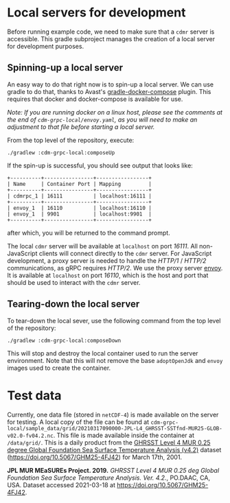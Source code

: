 # Local servers for development

Before running example code, we need to make sure that a `cdmr` server is accessible.
This gradle subproject manages the creation of a local server for development purposes.

<a id="spin-up" />

## Spinning-up a local server

An easy way to do that right now is to spin-up a local server.
We can use gradle to do that, thanks to Avast's [gradle-docker-compose](https://github.com/avast/gradle-docker-compose-plugin) plugin.
This requires that docker and docker-compose is available for use.

_Note: If you are running docker on a linux host, please see the comments at the end of `cdm-grpc-local/envoy.yaml`, as you will need to make an adjustment to that file before starting a local server._

From the top level of the repository, execute:

~~~shell
./gradlew :cdm-grpc-local:composeUp
~~~

If the spin-up is successful, you should see output that looks like:

~~~shell
+----------+----------------+-----------------+
| Name     | Container Port | Mapping         |
+----------+----------------+-----------------+
| cdmrpc_1 | 16111          | localhost:16111 |
+----------+----------------+-----------------+
| envoy_1  | 16110          | localhost:16110 |
| envoy_1  | 9901           | localhost:9901  |
+----------+----------------+-----------------+
~~~

after which, you will be returned to the command prompt.

The local `cdmr` server will be available at `localhost` on port _16111_.
All non-JavaScript clients will connect directly to the `cdmr` server.
For JavaScript development, a proxy server is needed to handle the _HTTP/1_ / _HTTP/2_ communications, as gRPC requires _HTTP/2_.
We use the proxy server [envoy](https://www.envoyproxy.io/).
It is available at `localhost` on port _16110_, which is the host and port that should be used to interact with the `cdmr` server.

<a id="tear_down" />

## Tearing-down the local server

To tear-down the local sever, use the following command from the top level of the repository:

~~~shell
./gradlew :cdm-grpc-local:composeDown
~~~

This will stop and destroy the local container used to run the server environment.
Note that this will not remove the base `adoptOpenJdk` and `envoy` images used to create the container.

# Test data

Currently, one data file (stored in `netCDF-4`) is made available on the server for testing.
A local copy of the file can be found at `cdm-grpc-local/sample_data/grid/20210317090000-JPL-L4_GHRSST-SSTfnd-MUR25-GLOB-v02.0-fv04.2.nc`.
This file is made available inside the container at `/data/grid/`.
This is a daily product from the [GHRSST Level 4 MUR 0.25 degree Global Foundation Sea Surface Temperature Analysis (v4.2)]() dataset (https://doi.org/10.5067/GHM25-4FJ42) for March 17th, 2001.

**JPL MUR MEaSUREs Project. 2019.** _GHRSST Level 4 MUR 0.25 deg Global Foundation Sea Surface Temperature Analysis. Ver. 4.2._, PO.DAAC, CA, USA. Dataset accessed 2021-03-18 at <https://doi.org/10.5067/GHM25-4FJ42>.
